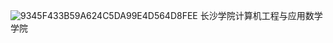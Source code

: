 ![9345F433B59A624C5DA99E4D564D8FEE](https://user-images.githubusercontent.com/69103691/145079361-47c40ab1-94eb-488d-890d-3c6f6149ae22.jpg)
长沙学院计算机工程与应用数学学院
